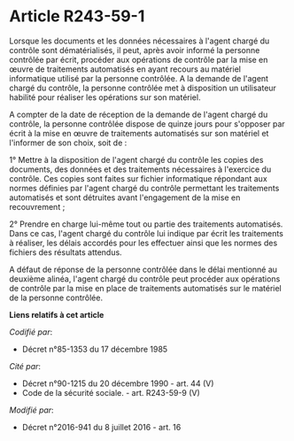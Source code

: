 # Article R243-59-1

Lorsque les documents et les données nécessaires à l'agent chargé du contrôle sont dématérialisés, il peut, après avoir
informé la personne contrôlée par écrit, procéder aux opérations de contrôle par la mise en œuvre de traitements automatisés
en ayant recours au matériel informatique utilisé par la personne contrôlée. A la demande de l'agent chargé du contrôle, la
personne contrôlée met à disposition un utilisateur habilité pour réaliser les opérations sur son matériel. 

A compter de la date de réception de la demande de l'agent chargé du contrôle, la personne contrôlée dispose de quinze jours
pour s'opposer par écrit à la mise en œuvre de traitements automatisés sur son matériel et l'informer de son choix, soit
de : 

1° Mettre à la disposition de l'agent chargé du contrôle les copies des documents, des données et des traitements nécessaires
à l'exercice du contrôle. Ces copies sont faites sur fichier informatique répondant aux normes définies par l'agent chargé du
contrôle permettant les traitements automatisés et sont détruites avant l'engagement de la mise en recouvrement ; 

2° Prendre en charge lui-même tout ou partie des traitements automatisés. Dans ce cas, l'agent chargé du contrôle lui indique
par écrit les traitements à réaliser, les délais accordés pour les effectuer ainsi que les normes des fichiers des résultats
attendus. 

A défaut de réponse de la personne contrôlée dans le délai mentionné au deuxième alinéa, l'agent chargé du contrôle peut
procéder aux opérations de contrôle par la mise en place de traitements automatisés sur le matériel de la personne contrôlée.

**Liens relatifs à cet article**

_Codifié par_:

  - Décret n°85-1353 du 17 décembre 1985

_Cité par_:

  - Décret n°90-1215 du 20 décembre 1990 - art. 44 (V)
  - Code de la sécurité sociale. - art. R243-59-9 (V)

_Modifié par_:

  - Décret n°2016-941 du 8 juillet 2016 - art. 16
